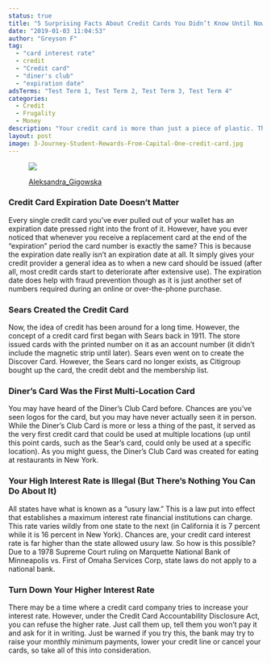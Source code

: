 ```yaml
---
status: true
title: "5 Surprising Facts About Credit Cards You Didn’t Know Until Now"
date: "2019-01-03 11:04:53"
author: "Greyson F"
tag:
  - "card interest rate"
  - credit
  - "Credit card"
  - "diner's club"
  - "expiration date"
adsTerms: "Test Term 1, Test Term 2, Test Term 3, Test Term 4"
categories:
  - Credit
  - Frugality
  - Money
description: "Your credit card is more than just a piece of plastic. There are some impressive features that go along with it. Here are 5 incredible facts you should know."
layout: post
image: 3-Journey-Student-Rewards-From-Capital-One-credit-card.jpg
---
```


<figure aria-describedby="caption-attachment-3858" class="wp-caption alignnone" id="attachment_3858" style="width: 700px">

![](/posts/3-Journey-Student-Rewards-From-Capital-One-credit-card.jpg)<figcaption class="wp-caption-text" id="caption-attachment-3858">[Aleksandra_Gigowska](https://www.shutterstock.com/pic-110115272/stock-photo-closeup-of-blue-credit-card-holded-by-hand-focus-on-card.html)</figcaption></figure>

### Credit Card Expiration Date Doesn’t Matter

Every single credit card you’ve ever pulled out of your wallet has an expiration date pressed right into the front of it. However, have you ever noticed that whenever you receive a replacement card at the end of the “expiration” period the card number is exactly the same? This is because the expiration date really isn’t an expiration date at all. It simply gives your credit provider a general idea as to when a new card should be issued (after all, most credit cards start to deteriorate after extensive use). The expiration date does help with fraud prevention though as it is just another set of numbers required during an online or over-the-phone purchase.

### Sears Created the Credit Card

Now, the idea of credit has been around for a long time. However, the concept of a credit card first began with Sears back in 1911. The store issued cards with the printed number on it as an account number (it didn’t include the magnetic strip until later). Sears even went on to create the Discover Card. However, the Sears card no longer exists, as Citigroup bought up the card, the credit debt and the membership list.

### Diner’s Card Was the First Multi-Location Card

You may have heard of the Diner’s Club Card before. Chances are you’ve seen logos for the card, but you may have never actually seen it in person. While the Diner’s Club Card is more or less a thing of the past, it served as the very first credit card that could be used at multiple locations (up until this point cards, such as the Sear’s card, could only be used at a specific location). As you might guess, the Diner’s Club Card was created for eating at restaurants in New York.

### Your High Interest Rate is Illegal (But There’s Nothing You Can Do About It)

All states have what is known as a “usury law.” This is a law put into effect that establishes a maximum interest rate financial institutions can charge. This rate varies wildly from one state to the next (in California it is 7 percent while it is 16 percent in New York). Chances are, your credit card interest rate is far higher than the state allowed usury law. So how is this possible? Due to a 1978 Supreme Court ruling on Marquette National Bank of Minneapolis vs. First of Omaha Services Corp, state laws do not apply to a national bank.

### Turn Down Your Higher Interest Rate

There may be a time where a credit card company tries to increase your interest rate. However, under the Credit Card Accountability Disclosure Act, you can refuse the higher rate. Just call them up, tell them you won’t pay it and ask for it in writing. Just be warned if you try this, the bank may try to raise your monthly minimum payments, lower your credit line or cancel your cards, so take all of this into consideration.
